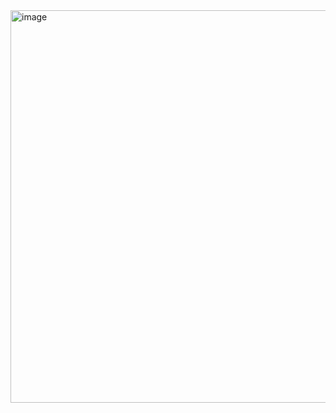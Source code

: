 <img width="1280" height="628" alt="image" src="https://github.com/user-attachments/assets/a2b9e6d5-e61e-42f5-9f73-92ef0b33fb1f" />
